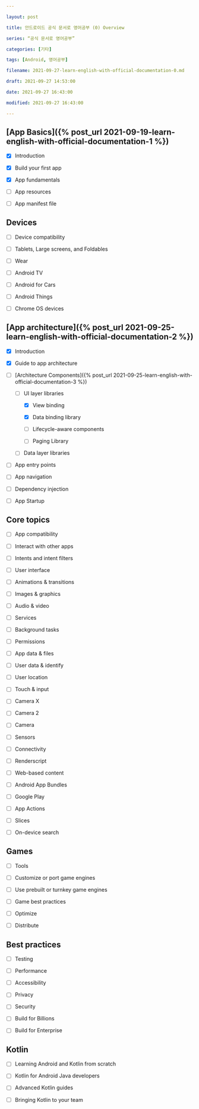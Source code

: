 ```yaml
---

layout: post

title: 안드로이드 공식 문서로 영어공부 (0) Overview

series: “공식 문서로 영어공부”

categories: [기타]

tags: [Android, 영어공부]

filename: 2021-09-27-learn-english-with-official-documentation-0.md

draft: 2021-09-27 14:53:00

date: 2021-09-27 16:43:00

modified: 2021-09-27 16:43:00

---
```



## [App Basics]({% post_url 2021-09-19-learn-english-with-official-documentation-1 %})

- [x] Introduction

- [x] Build your first app

- [x] App fundamentals

- [ ] App resources

- [ ] App manifest file


## Devices

- [ ] Device compatibility

- [ ] Tablets, Large screens, and Foldables

- [ ] Wear

- [ ] Android TV

- [ ] Android for Cars

- [ ] Android Things

- [ ] Chrome OS devices


## [App architecture]({% post_url 2021-09-25-learn-english-with-official-documentation-2 %})

- [x] Introduction

- [x] Guide to app architecture

- [ ] [Architecture Components]({% post_url 2021-09-25-learn-english-with-official-documentation-3 %})

  - [ ] UI layer libraries

    - [x] View binding

    - [x] Data binding library

    - [ ] Lifecycle-aware components

    - [ ] Paging Library

  - [ ] Data layer libraries

- [ ] App entry points

- [ ] App navigation

- [ ] Dependency injection

- [ ] App Startup


## Core topics

- [ ] App compatibility

- [ ] Interact with other apps

- [ ] Intents and intent filters

- [ ] User interface

- [ ] Animations & transitions

- [ ] Images & graphics

- [ ] Audio & video

- [ ] Services

- [ ] Background tasks

- [ ] Permissions

- [ ] App data & files

- [ ] User data & identify

- [ ] User location

- [ ] Touch & input

- [ ] Camera X

- [ ] Camera 2

- [ ] Camera

- [ ] Sensors

- [ ] Connectivity

- [ ] Renderscript

- [ ] Web-based content

- [ ] Android App Bundles

- [ ] Google Play

- [ ] App Actions

- [ ] Slices

- [ ] On-device search


## Games

- [ ] Tools

- [ ] Customize or port game engines

- [ ] Use prebuilt or turnkey game engines

- [ ] Game best practices

- [ ] Optimize

- [ ] Distribute


## Best practices

- [ ] Testing

- [ ] Performance

- [ ] Accessibility

- [ ] Privacy

- [ ] Security

- [ ] Build for Billions

- [ ] Build for Enterprise


## Kotlin

- [ ] Learning Android and Kotlin from scratch

- [ ] Kotlin for Android Java developers

- [ ] Advanced Kotlin guides

- [ ] Bringing Kotlin to your team
